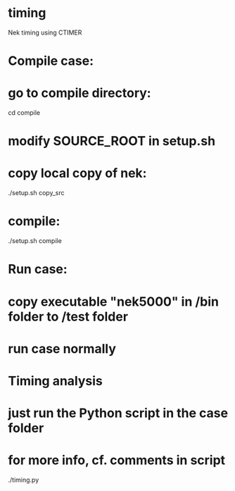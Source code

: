 # timing
Nek timing using CTIMER

# Compile case:
 # go to compile directory:
cd compile

 # modify SOURCE_ROOT in setup.sh

 # copy local copy of nek:
./setup.sh copy_src

 # compile:
./setup.sh compile

# Run case:
 # copy executable "nek5000" in /bin folder to /test folder 

 # run case normally

# Timing analysis
 # just run the Python script in the case folder
 # for more info, cf. comments in script
./timing.py
